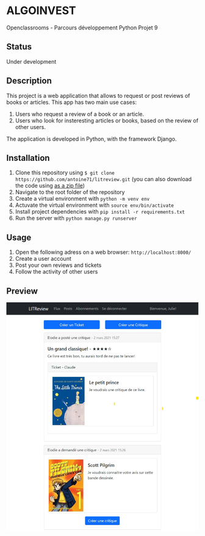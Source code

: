 # ALGOINVEST

Openclassrooms - Parcours développement Python Projet 9

## Status

Under development

## Description

This project is a web application that allows to request or post reviews of books or articles. This app has two main use cases:

1. Users who request a review of a book or an article.
2. Users who look for insteresting articles or books, based on the review of other users.

The application is developed in Python, with the framework Django.

## Installation

1. Clone this repository using `$ git clone https://github.com/antoine71/litreview.git` (you can also download the code using [as a zip file](https://github.com/pythonmentor/ocmovies-api/archive/master.zip))
2. Navigate to the root folder of the repository
3. Create a virtual environment with `python -m venv env`
4. Actuvate the virtual environment with `source env/bin/activate`
5. Install project dependencies with `pip install -r requirements.txt`
6. Run the server with `python manage.py runserver`

## Usage

1. Open the following adress on a web browser: `http://localhost:8000/`
2. Create a user account
3. Post your own reviews and tickets
4. Follow the activity of other users

## Preview

![preview](/preview.jpg)
